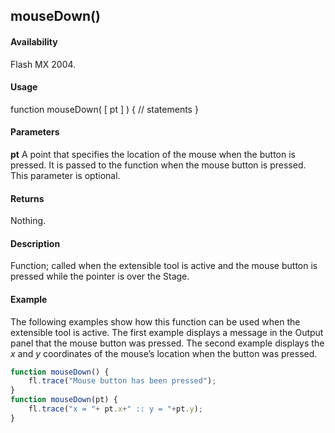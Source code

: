 ## mouseDown()

#### Availability

Flash MX 2004.

#### Usage

function mouseDown( [ pt ] ) {
// statements
}

#### Parameters

**pt** A point that specifies the location of the mouse when the button is pressed. It is passed to the function when the mouse button is pressed. This parameter is optional.

#### Returns

Nothing.

#### Description

Function; called when the extensible tool is active and the mouse button is pressed while the pointer is over the Stage.

#### Example

The following examples show how this function can be used when the extensible tool is active. The first example displays a message in the Output panel that the mouse button was pressed. The second example displays the *x* and *y* coordinates of the mouse’s location when the button was pressed.

```javascript
function mouseDown() {
    fl.trace("Mouse button has been pressed");
}
function mouseDown(pt) {
    fl.trace("x = "+ pt.x+" :: y = "+pt.y);
}

```